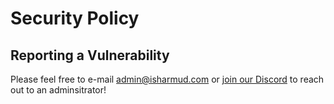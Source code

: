 # Security Policy

## Reporting a Vulnerability

Please feel free to e-mail admin@isharmud.com or [join our Discord](https://isharmud.com/discord) to reach out to an adminsitrator!
